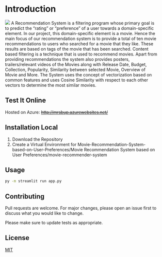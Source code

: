 # Introduction
<img src="https://media.licdn.com/dms/image/v2/D562DAQHsJgxVjSulbQ/profile-treasury-image-shrink_1280_1280/profile-treasury-image-shrink_1280_1280/0/1691866761841?e=1762448400&v=beta&t=7yyGOXGzKyXviI6dpEPrVKb9F5xnQ2FwNvDwj-o-wLU"/>
A Recommendation System is a filtering program whose primary goal is to predict the “rating” or “preference” of a user towards a domain-specific element.  In our project, this domain-specific element is a movie. Hence the main focus of our recommendation system is to provide a total of ten movie recommendations to users who searched for a movie that they like. These results are based on tags of the movie that has been searched. Content based filtering is a technique that is used to recommend movies. 
Apart from providing recommendations the system also provides posters, trailers/relevant videos of the Movies along with Release Date, Budget, Collection, Popularity, Similarity between selected Movie, Overview of Movie and More. 
The System uses the concept of vectorization based on common features and uses Cosine Similarity with respect to each other vectors to determine the most similar movies.

## Test It Online
Hosted on Azure: ~~http://mrsbup.azurewebsites.net/~~


## Installation Local

1. Download the Repository
2. Create a Virtual Environment for Movie-Recommendation-System-based-on-User-Preferences/Movie Recommendation System based on User Preferences/movie-recommender-system

## Usage

```bash
py -m streamlit run app.py
```

## Contributing

Pull requests are welcome. For major changes, please open an issue first
to discuss what you would like to change.

Please make sure to update tests as appropriate.

## License

[MIT](https://choosealicense.com/licenses/mit/)
